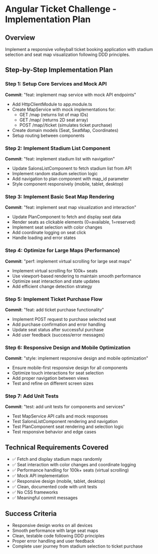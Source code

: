 # Angular Ticket Challenge - Implementation Plan

## Overview

Implement a responsive volleyball ticket booking application with stadium selection and seat map visualization following DDD principles.

## Step-by-Step Implementation Plan

### Step 1: Setup Core Services and Mock API

**Commit**: "feat: implement map service with mock API endpoints"

- Add HttpClientModule to app.module.ts
- Create MapService with mock implementations for:
  - GET /map (returns list of map IDs)
  - GET /map/<id> (returns 2D seat array)
  - POST /map/<id>/ticket (simulates ticket purchase)
- Create domain models (Seat, SeatMap, Coordinates)
- Setup routing between components

### Step 2: Implement Stadium List Component

**Commit**: "feat: implement stadium list with navigation"

- Update SalonsListComponent to fetch stadium list from API
- Implement random stadium selection logic
- Add navigation to plan component with map_id parameter
- Style component responsively (mobile, tablet, desktop)

### Step 3: Implement Basic Seat Map Rendering

**Commit**: "feat: implement seat map visualization and interaction"

- Update PlanComponent to fetch and display seat data
- Render seats as clickable elements (0=available, 1=reserved)
- Implement seat selection with color changes
- Add coordinate logging on seat click
- Handle loading and error states

### Step 4: Optimize for Large Maps (Performance)

**Commit**: "perf: implement virtual scrolling for large seat maps"

- Implement virtual scrolling for 100k+ seats
- Use viewport-based rendering to maintain smooth performance
- Optimize seat interaction and state updates
- Add efficient change detection strategy

### Step 5: Implement Ticket Purchase Flow

**Commit**: "feat: add ticket purchase functionality"

- Implement POST request to purchase selected seat
- Add purchase confirmation and error handling
- Update seat status after successful purchase
- Add user feedback (success/error messages)

### Step 6: Responsive Design and Mobile Optimization

**Commit**: "style: implement responsive design and mobile optimization"

- Ensure mobile-first responsive design for all components
- Optimize touch interactions for seat selection
- Add proper navigation between views
- Test and refine on different screen sizes

### Step 7: Add Unit Tests

**Commit**: "test: add unit tests for components and services"

- Test MapService API calls and mock responses
- Test SalonsListComponent rendering and navigation
- Test PlanComponent seat rendering and selection logic
- Test responsive behavior and edge cases

## Technical Requirements Covered

- ✅ Fetch and display stadium maps randomly
- ✅ Seat interaction with color changes and coordinate logging
- ✅ Performance handling for 100k+ seats (virtual scrolling)
- ✅ Mock API implementation
- ✅ Responsive design (mobile, tablet, desktop)
- ✅ Clean, documented code with unit tests
- ✅ No CSS frameworks
- ✅ Meaningful commit messages

## Success Criteria

- Responsive design works on all devices
- Smooth performance with large seat maps
- Clean, testable code following DDD principles
- Proper error handling and user feedback
- Complete user journey from stadium selection to ticket purchase
